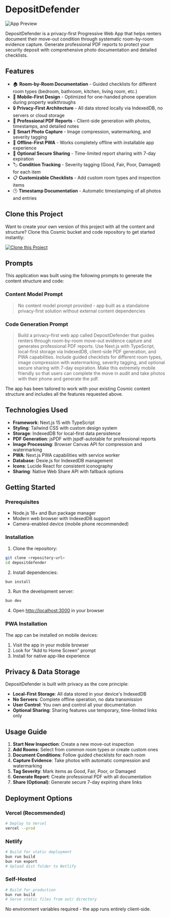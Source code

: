 # DepositDefender

![App Preview](https://images.unsplash.com/photo-1560518883-ce09059eeffa?w=1200&h=300&fit=crop&auto=format)

DepositDefender is a privacy-first Progressive Web App that helps renters document their move-out condition through systematic room-by-room evidence capture. Generate professional PDF reports to protect your security deposit with comprehensive photo documentation and detailed checklists.

## Features

- 🏠 **Room-by-Room Documentation** - Guided checklists for different room types (bedroom, bathroom, kitchen, living room, etc.)
- 📱 **Mobile-First Design** - Optimized for one-handed phone operation during property walkthroughs
- 🔒 **Privacy-First Architecture** - All data stored locally via IndexedDB, no servers or cloud storage
- 📄 **Professional PDF Reports** - Client-side generation with photos, timestamps, and detailed notes
- 📸 **Smart Photo Capture** - Image compression, watermarking, and severity tagging
- 📴 **Offline-First PWA** - Works completely offline with installable app experience
- 🔄 **Optional Secure Sharing** - Time-limited report sharing with 7-day expiration
- 🏷️ **Condition Tracking** - Severity tagging (Good, Fair, Poor, Damaged) for each item
- 📋 **Customizable Checklists** - Add custom room types and inspection items
- 🕒 **Timestamp Documentation** - Automatic timestamping of all photos and entries

## Clone this Project

Want to create your own version of this project with all the content and structure? Clone this Cosmic bucket and code repository to get started instantly:

[![Clone this Project](https://img.shields.io/badge/Clone%20this%20Project-29abe2?style=for-the-badge&logo=cosmic&logoColor=white)](https://app.cosmicjs.com/projects/new?clone_bucket=68acebeb04ea77b1e31e56b1&clone_repository=68acf11904ea77b1e31e56bb)

## Prompts

This application was built using the following prompts to generate the content structure and code:

### Content Model Prompt

> No content model prompt provided - app built as a standalone privacy-first solution without external content dependencies

### Code Generation Prompt

> Build a privacy-first web app called DepositDefender that guides renters through room-by-room move-out evidence capture and generates professional PDF reports. Use Next.js with TypeScript, local-first storage via IndexedDB, client-side PDF generation, and PWA capabilities. Include guided checklists for different room types, image compression with watermarking, severity tagging, and optional secure sharing with 7-day expiration. Make this extremely mobile friendly so that users can complete the move in audit and take photos with their phone and generate the pdf.

The app has been tailored to work with your existing Cosmic content structure and includes all the features requested above.

## Technologies Used

- **Framework**: Next.js 15 with TypeScript
- **Styling**: Tailwind CSS with custom design system
- **Storage**: IndexedDB for local-first data persistence
- **PDF Generation**: jsPDF with jspdf-autotable for professional reports
- **Image Processing**: Browser Canvas API for compression and watermarking
- **PWA**: Next.js PWA capabilities with service worker
- **Database**: Dexie.js for IndexedDB management
- **Icons**: Lucide React for consistent iconography
- **Sharing**: Native Web Share API with fallback options

## Getting Started

### Prerequisites

- Node.js 18+ and Bun package manager
- Modern web browser with IndexedDB support
- Camera-enabled device (mobile phone recommended)

### Installation

1. Clone the repository:
```bash
git clone <repository-url>
cd depositdefender
```

2. Install dependencies:
```bash
bun install
```

3. Run the development server:
```bash
bun dev
```

4. Open [http://localhost:3000](http://localhost:3000) in your browser

### PWA Installation

The app can be installed on mobile devices:
1. Visit the app in your mobile browser
2. Look for "Add to Home Screen" prompt
3. Install for native app-like experience

## Privacy & Data Storage

DepositDefender is built with privacy as the core principle:

- **Local-First Storage**: All data stored in your device's IndexedDB
- **No Servers**: Complete offline operation, no data transmission
- **User Control**: You own and control all your documentation
- **Optional Sharing**: Sharing features use temporary, time-limited links only

## Usage Guide

1. **Start New Inspection**: Create a new move-out inspection
2. **Add Rooms**: Select from common room types or create custom ones
3. **Document Conditions**: Follow guided checklists for each room
4. **Capture Evidence**: Take photos with automatic compression and watermarking
5. **Tag Severity**: Mark items as Good, Fair, Poor, or Damaged
6. **Generate Report**: Create professional PDF with all documentation
7. **Share (Optional)**: Generate secure 7-day expiring share links

## Deployment Options

### Vercel (Recommended)
```bash
# Deploy to Vercel
vercel --prod
```

### Netlify
```bash
# Build for static deployment
bun run build
bun run export
# Upload dist folder to Netlify
```

### Self-Hosted
```bash
# Build for production
bun run build
# Serve static files from out/ directory
```

No environment variables required - the app runs entirely client-side.
<!-- README_END -->